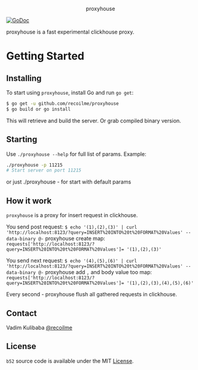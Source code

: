 

<p align="center">
    proxyhouse
</p>


[![GoDoc](https://img.shields.io/badge/api-reference-blue.svg?style=flat-square)](https://godoc.org/github.com/recoilme/proxyhouse)

proxyhouse is a fast experimental clickhouse proxy.


# Getting Started

## Installing

To start using `proxyhouse`, install Go and run `go get`:

```sh
$ go get -u github.com/recoilme/proxyhouse
$ go build or go install
```

This will retrieve and build the server. Or grab compiled binary version.

## Starting

Use `./proxyhouse --help` for full list of params. Example:

```sh
./proxyhouse -p 11215
# Start server on port 11215
```

or just ./proxyhouse - for start with default params

## How it work

`proxyhouse` is a proxy for insert request in clickhouse.

You send post request:
```$ echo '(1),(2),(3)' | curl 'http://localhost:8123/?query=INSERT%20INTO%20t%20FORMAT%20Values' --data-binary @-```
proxyhouse create map:
`requests['http://localhost:8123/?query=INSERT%20INTO%20t%20FORMAT%20Values']= '(1),(2),(3)'`

You send next request:
```$ echo '(4),(5),(6)' | curl 'http://localhost:8123/?query=INSERT%20INTO%20t%20FORMAT%20Values' --data-binary @-```
proxyhouse add `,` and body value too map:
`requests['http://localhost:8123/?query=INSERT%20INTO%20t%20FORMAT%20Values']= '(1),(2),(3),(4),(5),(6)'`

Every second - proxyhouse flush all gathered requests in clickhouse.

## Contact

Vadim Kulibaba [@recoilme](https://github.com/recoilme)

## License

`b52` source code is available under the MIT [License](/LICENSE).


